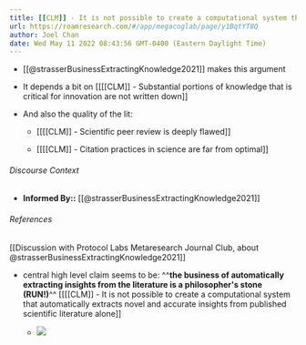 ```yaml
---
title: [[CLM]] - It is not possible to create a computational system that automatically extracts novel and accurate insights from published scientific literature alone
url: https://roamresearch.com/#/app/megacoglab/page/y1BqtYT8Q
author: Joel Chan
date: Wed May 11 2022 08:43:56 GMT-0400 (Eastern Daylight Time)
---
```


- [[@strasserBusinessExtractingKnowledge2021]] makes this argument
- It depends a bit on [[[[CLM]] - Substantial portions of knowledge that is critical for innovation are not written down]]
- And also the quality of the lit:

    - [[[[CLM]] - Scientific peer review is deeply flawed]]

    - [[[[CLM]] - Citation practices in science are far from optimal]]

###### Discourse Context

- **Informed By::** [[@strasserBusinessExtractingKnowledge2021]]

###### References

[[Discussion with Protocol Labs Metaresearch Journal Club, about @strasserBusinessExtractingKnowledge2021]]

- central high level claim seems to be: ^^**the business of automatically extracting insights from the literature is a philosopher's stone (RUN!)**^^ [[[[CLM]] - It is not possible to create a computational system that automatically extracts novel and accurate insights from published scientific literature alone]]

    - ![](https://firebasestorage.googleapis.com/v0/b/firescript-577a2.appspot.com/o/imgs%2Fapp%2Fmegacoglab%2Ftt7dSflntk.png?alt=media&token=c7f996fc-c9bf-4919-ba94-37d950626660)
